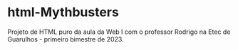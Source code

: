 # html-Mythbusters
Projeto de HTML puro da aula da Web I com o professor Rodrigo na Etec de Guarulhos - primeiro bimestre de 2023.
